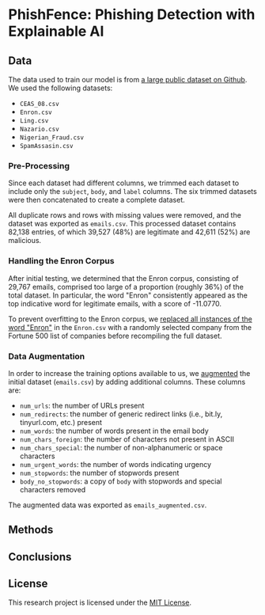 # PhishFence: Phishing Detection with Explainable AI

## Data

The data used to train our model is from [a large public dataset on Github](https://github.com/rokibulroni/Phishing-Email-Dataset). We used the following datasets:

- `CEAS_08.csv`
- `Enron.csv`
- `Ling.csv`
- `Nazario.csv`
- `Nigerian_Fraud.csv`
- `SpamAssasin.csv`

### Pre-Processing

Since each dataset had different columns, we trimmed each dataset to include only the `subject`, `body`, and `label` columns. The six trimmed datasets were then concatenated to create a complete dataset.

All duplicate rows and rows with missing values were removed, and the dataset was exported as `emails.csv`. This processed dataset contains 82,138 entries, of which 39,527 (48%) are legitimate and 42,611 (52%) are malicious.

### Handling the Enron Corpus

After initial testing, we determined that the Enron corpus, consisting of 29,767 emails, comprised too large of a proportion (roughly 36%) of the total dataset. In particular, the word "Enron" consistently appeared as the top indicative word for legitimate emails, with a score of -11.0770.

To prevent overfitting to the Enron corpus, we [replaced all instances of the word "Enron"](https://github.com/thomasha1310/rise-phishing-detection/blob/main/data/processing/Enron_Process.ipynb) in the `Enron.csv` with a randomly selected company from the Fortune 500 list of companies before recompiling the full dataset.

### Data Augmentation

In order to increase the training options available to us, we [augmented](https://github.com/thomasha1310/rise-phishing-detection/blob/main/data/processing/Data_Augmentation.ipynb) the initial dataset (`emails.csv`) by adding additional columns. These columns are:

- `num_urls`: the number of URLs present
- `num_redirects`: the number of generic redirect links (i.e., bit.ly, tinyurl.com, etc.) present
- `num_words`: the number of words present in the email body
- `num_chars_foreign`: the number of characters not present in ASCII
- `num_chars_special`: the number of non-alphanumeric or space characters
- `num_urgent_words`: the number of words indicating urgency
- `num_stopwords`: the number of stopwords present
- `body_no_stopwords`: a copy of `body` with stopwords and special characters removed

The augmented data was exported as `emails_augmented.csv`.

## Methods

## Conclusions

## License

This research project is licensed under the [MIT License](LICENSE).

